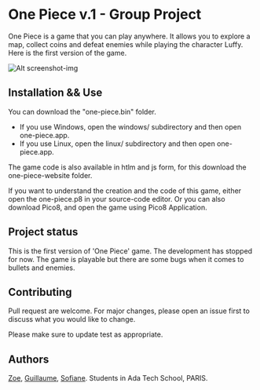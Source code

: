 # One Piece v.1 - Group Project
One Piece is a game that you can play anywhere. It allows you to explore a map, collect coins and defeat enemies while playing the character Luffy. 
Here is the first version of the game.

![Alt screenshot-img](one-piece.p8.png)

## Installation && Use
You can download the "one-piece.bin" folder. 
- If you use Windows,  open the windows/ subdirectory and then open one-piece.app.
- If you use Linux,  open the linux/ subdirectory and then open one-piece.app.

The game code is also available in htlm and js form, for this download the one-piece-website folder. 

If you want to understand the creation and the code of this game, either open the one-piece.p8 in your source-code editor. Or you can also download Pico8, and open the game using Pico8 Application. 

## Project status
This is the first version of 'One Piece' game. The development has stopped for now. 
The game is playable but there are some bugs when it comes to bullets and enemies. 

## Contributing
Pull request are welcome. For major changes, please open an issue first to discuss what you would like to change.

Please make sure to update test as appropriate.

## Authors 
<a href='https://github.com/zoeleca'>Zoe</a>, <a href='https://github.com/psykokwak0912'>Guillaume</a>, <a href='https://github.com/SofianeKhi'>Sofiane</a>. 
Students in Ada Tech School, PARIS. 
